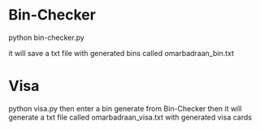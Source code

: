 # Bin-Checker
python bin-checker.py

it will save a txt file with generated bins called omarbadraan_bin.txt

# Visa
python visa.py
then enter a bin generate from Bin-Checker then it will generate a txt file called omarbadraan_visa.txt with generated visa cards
